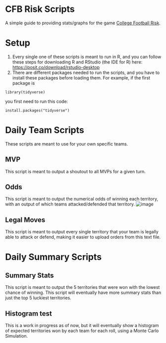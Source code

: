# CFB Risk Scripts
A simple guide to providing stats/graphs for the game [College Football Risk](https://collegefootballrisk.com/).

# Setup
1. Every single one of these scripts is meant to run in R, and you can follow these steps for downloading R and RStudio (the IDE for R) here: https://posit.co/download/rstudio-desktop
2. There are different packages needed to run the scripts, and you have to install these packages before loading them. For example, if the first package is
```
library(tidyverse)
```
you first need to run this code: 
```
install.packages("tidyverse")
```
# Daily Team Scripts
These scripts are meant to use for your own specific teams. 
## MVP
This script is meant to output a shoutout to all MVPs for a given turn. 
## Odds
This script is meant to output the numerical odds of winning each territory, with an output of which teams attacked/defended that territory.
![image](https://github.com/user-attachments/assets/1483234f-9a53-4aa4-aac6-bf135e027b52)
## Legal Moves
This script is meant to output every single territory that your team is legally able to attack or defend, making it easier to upload orders from this text file.
# Daily Summary Scripts
## Summary Stats
This script is meant to output the 5 territories that were won with the lowest chance of winning. This script will eventually have more summary stats than just the top 5 luckiest territories.

## Histogram test
This is a work in progress as of now, but it will eventually show a histogram of expected territories won by each team for each roll, using a Monte Carlo Simulation.






